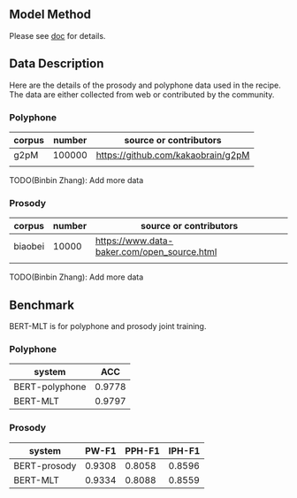 ## Model Method

Please see [doc](../../wetts/frontend/README.md) for details.

## Data Description

Here are the details of the prosody and polyphone data used in the recipe.
The data are either collected from web or contributed by the community.


### Polyphone

| corpus | number | source or contributors             |
|--------|--------|------------------------------------|
| g2pM   | 100000 | https://github.com/kakaobrain/g2pM |
|        |        |                                    |

TODO(Binbin Zhang): Add more data


### Prosody

| corpus  | number | source or contributors                      |
|---------|--------|---------------------------------------------|
| biaobei | 10000  | https://www.data-baker.com/open_source.html |
|         |        |                                             |

TODO(Binbin Zhang): Add more data

## Benchmark

BERT-MLT is for polyphone and prosody joint training.

### Polyphone

| system         | ACC    |
|----------------|--------|
| BERT-polyphone | 0.9778 |
| BERT-MLT       | 0.9797 |


### Prosody

| system       | PW-F1  | PPH-F1 | IPH-F1 |
|--------------|--------|--------|--------|
| BERT-prosody | 0.9308 | 0.8058 | 0.8596 |
| BERT-MLT     | 0.9334 | 0.8088 | 0.8559 |

